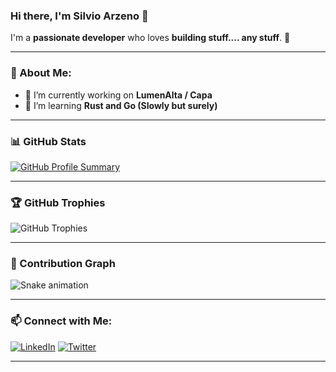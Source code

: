 ### Hi there, I'm Silvio Arzeno 👋

I'm a **passionate developer** who loves **building stuff.... any stuff**. 🚀

---

### 🚀 About Me:
- 🔭 I’m currently working on **LumenAlta / Capa**
- 🌱 I’m learning **Rust and Go (Slowly but surely)**

---

### 📊 GitHub Stats
[![GitHub Profile Summary](https://github-profile-summary-cards.vercel.app/api/cards/profile-details?username=SilvioArzeno&theme=radical)](https://github.com/SilvioArzeno)


---

### 🏆 GitHub Trophies
![GitHub Trophies](https://github-profile-trophy.vercel.app/?username=SilvioArzeno&theme=radical&no-frame=true&margin-w=15)

---

### 🐍 Contribution Graph
![Snake animation](https://github.com/SilvioArzeno/blob/output/github-contribution-grid-snake.svg)

---

### 📫 Connect with Me:
[![LinkedIn](https://img.shields.io/badge/LinkedIn-Profile-blue?style=flat-square&logo=linkedin)](https://www.linkedin.com/in/silvioarzeno)
[![Twitter](https://img.shields.io/badge/Twitter-Profile-blue?style=flat-square&logo=twitter)](https://twitter.com/ArzenoSilvio)

---
